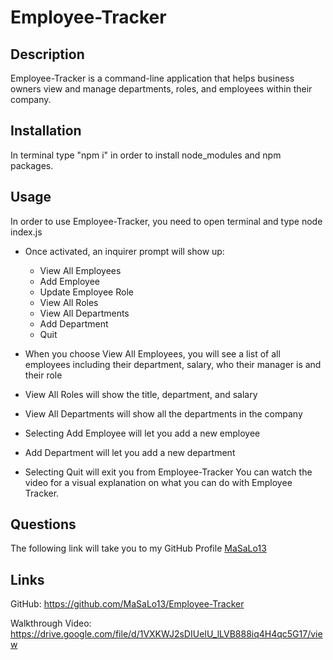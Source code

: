# Employee-Tracker

## Description
Employee-Tracker is a command-line application that helps business owners view and manage departments, roles, and employees within their company.

## Installation
In terminal type "npm i" in order to install node_modules and npm packages. 

## Usage
In order to use Employee-Tracker, you need to open terminal and type node index.js
- Once activated, an inquirer prompt will show up:
    - View All Employees
    - Add Employee
    - Update Employee Role
    - View All Roles
    - View All Departments 
    - Add Department
    -  Quit

- When you choose View All Employees, you will see a list of all employees including their department, salary, who their manager is and their role
- View All Roles will show the title, department, and salary
- View All Departments will show all the departments in the company
- Selecting Add Employee will let you add a new employee
- Add Department will let you add a new department 
- Selecting Quit will exit you from Employee-Tracker
You can watch the video for a visual explanation on what you can do with Employee Tracker. 

 ## Questions
  The following link will take you to my GitHub Profile 
  [MaSaLo13](https://github.com/MaSaLo13)

 ## Links
 GitHub: https://github.com/MaSaLo13/Employee-Tracker

 Walkthrough Video: https://drive.google.com/file/d/1VXKWJ2sDIUeIU_lLVB888iq4H4qc5G17/view
 
 
